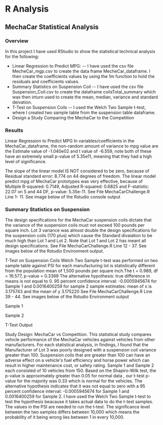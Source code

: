 # R Analysis
## MechaCar Statistical Analysis
### Overview
In this project I have used RStudio to show the statistical technical analysis for the following:

- Linear Regression to Predict MPG:
-- I have used the csv file MecheCar_mgp.csv to create the data frame MecheCar_dataframe. I then create the coefficients values by using the 1m function to hold the residuals and coefficients values.
- Summary Statistics on Suspension Coil
-- I have used the csv file Suspension_Coil.csv to create the dataframe coilsTotal_summary which was then inturn used to create the mean, median, variance and standard deivation.
- T-Test on Suspension Coils
-- I used the Welch Two Sample t-test, where I created two sample table from the suspension table dataframe.
- Design a Study Comparing the MechaCar to the Competition
### Results
Linear Regression to Predict MPG
In variables/coefficients in the MechaCar_dataframe, the non-random amount of variance to mpg value are the Estimate value of -1.040e02 and t value of -6.559, note both of these have an extremely small p-value of 5.35e11, meaning that they had a high level of significance.

The slope of the linear model IS NOT considered to be zero, because of Residual standard error: 8.774 on 44 degrees of freedom. The linear model predict mpg of MechaCar prototypes was very effective, because of Multiple R-squared: 0.7149, Adjusted R-squared: 0.6825 and F-statistic: 22.07 on 5 and 44 DF, p-value: 5.35e-11. See File MechaCarChallenge.R Line 1- 11. See image below of the Rstudio console output



### Summary Statistics on Suspension
The design specifications for the MechaCar suspension coils dictate that the variance of the suspension coils must not exceed 100 pounds per square inch. Lot 3 variance was almost double the design specifications for the suspension coils (170 plus) which cause the Standard divaiation to be much high than Lot 1 and Lot 2. Note that Lot 1 and Lot 2 has meant all design specifications. See File MechaCarChallenge.R Line 12 - 37. See images below of the Rstudio Environment output.





T-Test on Suspension Coils
Welch Two Sample t-test was performed on two sample table against PSI for each manufacturing lot is statistically different from the population mean of 1,500 pounds per square inch.The t = 0.989, df = 16.577, p-value = 0.3369 The alternative hypothesis: true difference in means is not equal to 0. 95 percent confidence interval: -0.0005945674 for Sample 1 and 0.0016400259 for sample 2 sample estimates: mean of x is 3.175743 and the mean of y 3.175220 See File MechaCarChallenge.R Line 39 - 44. See images below of the Rstudio Environment output

Sample 1

Sample 2

T-Test Output

Study Design: MechaCar vs Competition.
This statistical study compares vehicle performance of the MechaCar vehicles against vehicles from other manufacturers. For each statistical analysis, in findings, I found that the Manufacturer of Lot 3 was poorly designed with a suspension coil variance greater than 100. Suspension coils that are greater than 100 can have an adverse effect on a vehicle's fuel efficiency and horse power which can result in higher maintenance cost, or safety rating. Sample 1 and Sample 2 each consisted of 10 vehicles from 150. Based on the Shapiro-Wilk test, the p-value is approximately greater than 0.05 for normal data , our t-test p-value for the majority was 0.33 which is normal for the vehicles. The alternative hypothesis indicates that it was not equal to zero with a 95 percent confidence interval: -0.0005945674 for Sample 1 and 0.0016400259 for Sample 2. I have used the Welch Two Sample t-test to test the hypothesis beacause it takes actual data to do the t-test samples. The values in the PSI are needed to run the t-test. The significance level between the two samples differs between 10,000 which means the probability of it being wrong lies between 1 in every 10,000.
